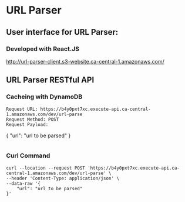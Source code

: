 # URL Parser

## User interface for URL Parser: 
### Developed with React.JS

http://url-parser-client.s3-website.ca-central-1.amazonaws.com/


## URL Parser RESTful API
### Cacheing with DynamoDB

```
Request URL: https://b4y0pxt7xc.execute-api.ca-central-1.amazonaws.com/dev/url-parse
Request Method: POST
Request Payload: 
```
{
    "url": "url to be parsed"
}
```
```

### Curl Command
```
curl --location --request POST 'https://b4y0pxt7xc.execute-api.ca-central-1.amazonaws.com/dev/url-parse' \
--header 'Content-Type: application/json' \
--data-raw '{
    "url": "url to be parsed"
}'
```

